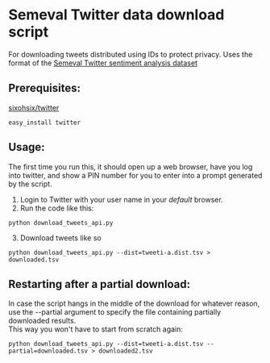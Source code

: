Semeval Twitter data download script
====================

For downloading tweets distributed using IDs to protect privacy.  Uses the format of the [Semeval Twitter sentiment analysis dataset](http://www.cs.york.ac.uk/semeval-2013/task2/index.php?id=data)

Prerequisites:
--------------
[sixohsix/twitter](https://github.com/sixohsix/twitter)

```
easy_install twitter
```

Usage:
--------------

The first time you run this, it should open up a web browser, have you log into twitter, and show a PIN number for you to enter into a prompt generated by the script.

1. Login to Twitter with your user name in your *default* browser.
2. Run the code like this: 
```
python download_tweets_api.py
```
3. Download tweets like so
```
python download_tweets_api.py --dist=tweeti-a.dist.tsv > downloaded.tsv
```

Restarting after a partial download:
--------------
In case the script hangs in the middle of the download for whatever reason, use the --partial argument to specify the file containing partially downloaded results.  
This way you won't have to start from scratch again:

```
python download_tweets_api.py --dist=tweeti-a.dist.tsv --partial=downloaded.tsv > downloaded2.tsv
```
